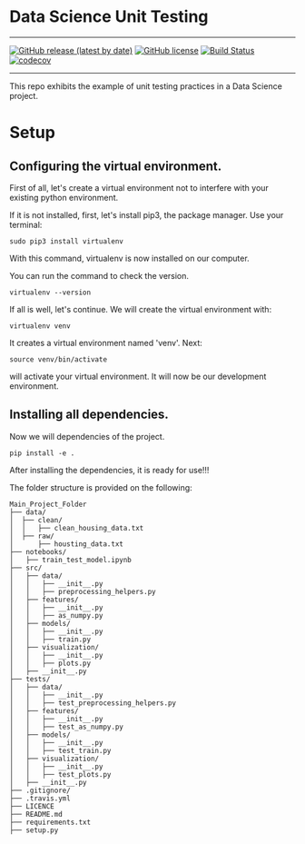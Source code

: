 # Data Science Unit Testing
-----------------

[![GitHub release (latest by date)](https://img.shields.io/github/v/release/gokhankesler/python-ds-unit-testing?display_name=0.1.0)](https://github.com/gokhankesler/python-ds-unit-testing)
[![GitHub license](https://img.shields.io/github/license/gokhankesler/python-ds-unit-testing?color=blue&style=flat-square)](https://github.com/gokhankesler/python-ds-unit-testing)
[![Build Status](https://app.travis-ci.com/gokhankesler/python-ds-unit-testing.svg?branch=main)](https://app.travis-ci.com/gokhankesler/python-ds-unit-testing)
[![codecov](https://codecov.io/gh/gokhankesler/python-ds-unit-testing/branch/main/graph/badge.svg?token=ZO9L2Q6WYP)](https://codecov.io/gh/gokhankesler/python-ds-unit-testing)

-----------------
This repo exhibits the example of unit testing practices in a Data Science project.

# Setup
## Configuring the virtual environment.
First of all, let's create a virtual environment not to interfere with your existing python environment.

If it is not installed, first, let's install pip3, the package manager. Use your terminal:

```
sudo pip3 install virtualenv
```

With this command, virtualenv is now installed on our computer. 

You can run the command to check the version.

```
virtualenv --version
```

If all is well, let's continue. We will create the virtual environment with:

```
virtualenv venv 
```
It creates a virtual environment named 'venv'. Next:

```
source venv/bin/activate
```
will activate your virtual environment. It will now be our development environment.

## Installing all dependencies.
Now we will dependencies of the project. 
```
pip install -e .
```


After installing the dependencies, it is ready for use!!!

The folder structure is provided on the following:

```
Main_Project_Folder
├── data/
│  ├── clean/
│  │   ├── clean_housing_data.txt
│  ├── raw/
│      ├── housting_data.txt
├── notebooks/
│   ├── train_test_model.ipynb
├── src/
│   ├── data/
│   │   ├── __init__.py
│   │   ├── preprocessing_helpers.py
│   ├── features/
│   │   ├── __init__.py
│   │   ├── as_numpy.py
│   ├── models/
│   │   ├── __init__.py
│   │   ├── train.py
│   ├── visualization/
│   │   ├── __init__.py
│   │   ├── plots.py
│   ├── __init__.py
├── tests/
│   ├── data/
│   │   ├── __init__.py
│   │   ├── test_preprocessing_helpers.py
│   ├── features/
│   │   ├── __init__.py
│   │   ├── test_as_numpy.py
│   ├── models/
│   │   ├── __init__.py
│   │   ├── test_train.py
│   ├── visualization/
│   │   ├── __init__.py
│   │   ├── test_plots.py
│   ├── __init__.py
├── .gitignore/
├── .travis.yml
├── LICENCE
├── README.md
├── requirements.txt
├── setup.py
```

